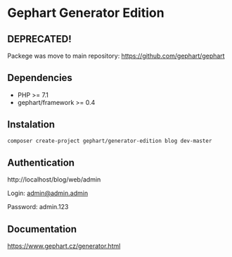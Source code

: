 Gephart Generator Edition
===

DEPRECATED!
---

Packege was move to main repository: https://github.com/gephart/gephart

Dependencies
---
 - PHP >= 7.1
 - gephart/framework >= 0.4

Instalation
---

```bash
composer create-project gephart/generator-edition blog dev-master
```

Authentication
---

http://localhost/blog/web/admin

Login: admin@admin.admin

Password: admin.123

Documentation
---

https://www.gephart.cz/generator.html
